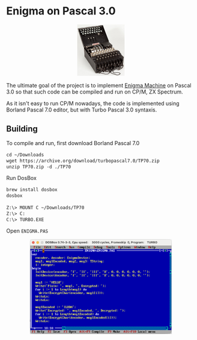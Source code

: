 # Enigma on Pascal 3.0

<center>
    <img src="./etc/enigma-image.jpg" width="25%" height="25%"/>
</center>

The ultimate goal of the project is to implement [Enigma Machine](https://en.wikipedia.org/wiki/Enigma_machine) on Pascal 3.0 so that 
such code can be compiled and run on CP/M, ZX Spectrum.

As it isn't easy to run CP/M nowadays, the code is implemented using Borland Pascal 7.0 editor, but with Turbo Pascal 3.0 syntaxis.

## Building

To compile and run, first download Borland Pascal 7.0
```
cd ~/Downloads
wget https://archive.org/download/turbopascal7.0/TP70.zip
unzip TP70.zip -d ./TP70
```

Run DosBox
```
brew install dosbox
dosbox

Z:\> MOUNT C ~/Downloads/TP70
Z:\> C:
C:\> TURBO.EXE
```

Open `ENIGMA.PAS`

<center>
    <img src="./etc/open.png" width="75%" height="75%"/>
</center>
